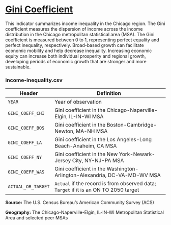 # [Gini Coefficient](https://www.cmap.illinois.gov/2050/indicators/income-inequality)

This indicator summarizes income inequality in the Chicago region. The Gini coefficient measures the dispersion of income across the income distribution in the Chicago metropolitan statistical area (MSA). The Gini coefficient is measured between 0 to 1, representing perfect equality and perfect inequality, respectively. Broad-based growth can facilitate economic mobility and help decrease inequality. Increasing economic equity can increase both individual prosperity and regional growth, developing periods of economic growth that are stronger and more sustainable.

### income-inequality.csv

Header | Definition
-------|-----------
`YEAR` | Year of observation
`GINI_COEFF_CHI` | Gini coefficient in the Chicago-Naperville-Elgin, IL-IN-WI MSA
`GINI_COEFF_BOS` | Gini coefficient in the Boston-Cambridge-Newton, MA-NH MSA
`GINI_COEFF_LA` | Gini coefficient in the Los Angeles-Long Beach-Anaheim, CA MSA
`GINI_COEFF_NY` | Gini coefficient in the New York-Newark-Jersey City, NY-NJ-PA MSA
`GINI_COEFF_WAS` | Gini coefficient in the Washington-Arlington-Alexandria, DC-VA-MD-WV MSA
`ACTUAL_OR_TARGET` | `Actual` if the record is from observed data; `Target` if it is an ON TO 2050 target

**Source:** The U.S. Census Bureau’s American Community Survey (ACS)

**Geography:** The Chicago-Naperville-Elgin, IL-IN-WI Metropolitan Statistical Area and selected peer MSAs
